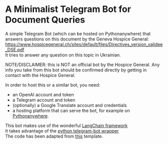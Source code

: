 # A Minimalist Telegram Bot for Document Queries

A simple Telegram Bot (which can be hosted on Pythonanywhere) that answers questions on this document by the Geneva Hospice General: 
https://www.hospicegeneral.ch/sites/default/files/Directives_version_validee_DSE.pdf  
It tries to answer any question on this topic in Ukrainian.  

NOTE/DISCLAIMER: this is NOT an official bot by the Hospice General. Any info you take from this bot should be confirmed directly by getting in contact with the Hospice General. 

In order to host this or a similar bot, you need:
- an OpenAI account and token
- a Telegram account and token
- (optionally) a Google Translate account and credentials
- a hosting platform that can serve the bot, for example on [Pythonanywhere](https:www.pythonanywhere.com).

This bot makes use of the wonderful  [LangChain framework](https://python.langchain.com/en/latest/index.html)   
It takes advantage of the [python telegram-bot wrapper](https://github.com/python-telegram-bot/python-telegram-bot)   
The code has been adapted from [this](https://github.com/python-telegram-bot/python-telegram-bot/blob/master/examples/echobot.py) template.





